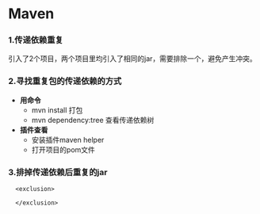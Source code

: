 # Maven

### 1.传递依赖重复

引入了2个项目，两个项目里均引入了相同的jar，需要排除一个，避免产生冲突。

### 2.寻找重复包的传递依赖的方式
- **用命令**	
	- mvn install 打包
	- mvn dependency:tree 查看传递依赖树
- **插件查看**
	- 安装插件maven helper
	- 打开项目的pom文件

### 3.排掉传递依赖后重复的jar
```
  <exclusion>
                       
  </exclusion>

```
